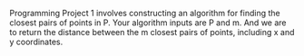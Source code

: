 Programming Project 1 involves constructing an algorithm for finding the closest pairs of points in P. Your algorithm inputs are P and m. And we are to return the distance between the m closest pairs of points, including x and y coordinates.
